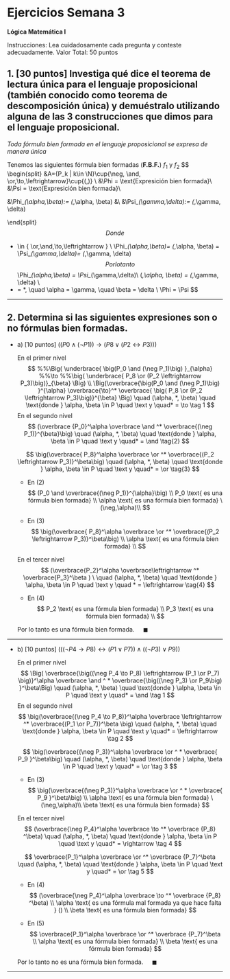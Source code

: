 # Ejercicios Semana 3

**Lógica Matemática I**

Instrucciones: Lea cuidadosamente cada pregunta y conteste adecuadamente. Valor Total: 50 puntos

## 1. [30 puntos] Investiga qué dice el teorema de lectura única para el lenguaje proposicional (también conocido como teorema de descomposición  única) y demuéstralo utilizando alguna de las 3 construcciones que dimos para el lenguaje proposicional.

*Toda fórmula bien formada en el lenguaje proposicional se expresa de manera única*

Tenemos las siguientes fórmula bien formadas (**F.B.F.**) $f_1$ y $f_2$
$$
\begin{split}
&A=\{P_k | k\in \N\}\cup\{\neg, \and, \or,\to,\leftrightarrow\}\cup\{(,)\} \\
&\Phi = \text{Expresición bien formada}\\
&\Psi = \text{Expresición bien formada}\\

&\Phi_*(\alpha,\beta):= (*,\alpha, \beta) &\\
&\Psi_*(\gamma,\delta):= (*,\gamma, \delta) 

\end{split}
$$
Donde
$$
* \in \{ \or,\and,\to,\leftrightarrow \} \\
\Phi_*(\alpha,\beta)= (*,\alpha, \beta) = \Psi_*(\gamma,\delta)= (*,\gamma, \delta) 
$$
Por lo tanto
$$
\Phi_*(\alpha,\beta) = \Psi_*(\gamma,\delta)\\
(*,\alpha, \beta) = (*,\gamma, \delta) \\
* = *, \quad \alpha = \gamma, \quad \beta = \delta \\
\Phi = \Psi
$$

***

## 2. Determina si las siguientes expresiones son o no fórmulas bien formadas.

* a) [10 puntos] $((P0 ∧ (¬P1)) → (P8 ∨ (P2 ↔ P3)))$

  En el primer nivel
  $$
  %%\Big( \underbrace{ \big(P_0 \and (\neg P_1)\big) }_{\alpha} 
  %%\to 
  %%\big( \underbrace{ P_8 \or (P_2 \leftrightarrow P_3)\big)}_{\beta} \Big) \\
  \Big(\overbrace{\big(P_0 \and (\neg P_1)\big) }^{\alpha} \overbrace{\to}^* \overbrace{ \big( P_8 \or (P_2 \leftrightarrow P_3)\big)}^{\beta} \Big) \quad (\alpha, *, \beta) \quad  \text{donde } \alpha, \beta \in P \quad \text y \quad* = \to  \tag 1
  $$
  En el segundo nivel
  $$
  (\overbrace {P_0}^\alpha \overbrace \and ^* \overbrace{(\neg P_1)}^{\beta}\big) 
  \quad (\alpha, *, \beta) \quad  \text{donde } \alpha, \beta \in P \quad \text y \quad* = \and \tag{2}
  $$

  $$
  \big(\overbrace{ P_8}^\alpha \overbrace \or ^* \overbrace{(P_2 \leftrightarrow P_3)}^\beta\big)
  \quad (\alpha, *, \beta) \quad  \text{donde } \alpha, \beta \in P \quad \text y \quad* = \or \tag{3}
  $$

  * En $(2)$
    $$
    (P_0 \and \overbrace{(\neg P_1)}^{\alpha}\big)   \\
    P_0 \text{ es una fórmula bien formada} \\
    \alpha \text{ es una fórmula bien formada} \ (\neg,\alpha)\\
    $$

  * En $(3)$
    $$
    \big(\overbrace{ P_8}^\alpha \overbrace \or ^* \overbrace{(P_2 \leftrightarrow P_3)}^\beta\big) \\
    \alpha \text{ es una fórmula bien formada} \\
    $$

  En el tercer nivel
  $$
  (\overbrace{P_2}^\alpha \overbrace\leftrightarrow ^* \overbrace{P_3}^\beta ) \ \quad (\alpha, *, \beta) \quad  \text{donde } \alpha, \beta \in P \quad \text y \quad * = \leftrightarrow \tag{4}
  $$

  * En $(4)$
    $$
    P_2 \text{ es una fórmula bien formada} \\
    P_3 \text{ es una fórmula bien formada} \\
    $$

  Por lo tanto es una fórmula bien formada.  $\quad \blacksquare$

***

* b) [10 puntos] $(((¬P4 → P8) ↔ (P1 ∨ P7)) ∧ ((¬P3) ∨ P9))$

  En el primer nivel
  $$
  \Big(
  \overbrace{\big((\neg P_4 \to P_8) \leftrightarrow (P_1 \or P_7) \big)}^\alpha
  \overbrace \and ^ * 
  \overbrace{\big((\neg P_3) \or P_9\big) }^\beta\Big) 
  \quad (\alpha, *, \beta) \quad  \text{donde } \alpha, \beta \in P \quad \text y \quad* = \and \tag 1
  $$
  En el segundo nivel
  $$
  \big(\overbrace{(\neg P_4 \to P_8)}^\alpha \overbrace \leftrightarrow ^* \overbrace{(P_1 \or P_7)}^\beta \big)
  \quad (\alpha, *, \beta) \quad  \text{donde } \alpha, \beta \in P \quad \text y \quad* = \leftrightarrow \tag 2
  $$

  $$
  \big(\overbrace{(\neg P_3)}^\alpha \overbrace \or ^ * \overbrace{ P_9 }^\beta\big) 
  \quad (\alpha, *, \beta) \quad  \text{donde } \alpha, \beta \in P \quad \text y \quad* = \or \tag 3
  $$

  * En $(3)$
    $$
    \big(\overbrace{(\neg P_3)}^\alpha \overbrace \or ^ * \overbrace{ P_9 }^\beta\big) 
    \\
    \alpha \text{ es una fórmula bien formada} \ (\neg,\alpha)\\
    \beta \text{ es una fórmula bien formada}
    $$

  En el tercer nivel
  $$
  (\overbrace{\neg P_4}^\alpha \overbrace \to ^* \overbrace {P_8} ^\beta) 
  \quad (\alpha, *, \beta) \quad  \text{donde } \alpha, \beta \in P \quad \text y \quad* = \rightarrow \tag 4
  $$

  $$
  \overbrace{P_1}^\alpha \overbrace \or ^* \overbrace {P_7}^\beta 
  \quad (\alpha, *, \beta) \quad  \text{donde } \alpha, \beta \in P \quad \text y \quad* = \or
  \tag 5
  $$

  * En $(4)$
    $$
    (\overbrace{\neg P_4}^\alpha \overbrace \to ^* \overbrace {P_8} ^\beta) 
    \\
    \alpha \text{ es una fórmula mal formada ya que hace falta } () \\
    \beta \text{ es una fórmula bien formada}
    $$

  * En $(5)$
    $$
    \overbrace{P_1}^\alpha \overbrace \or ^* \overbrace {P_7}^\beta \\
    \alpha \text{ es una fórmula bien formada} \\
    \beta \text{ es una fórmula bien formada}
    $$

  

  Por lo tanto  no es una fórmula bien formada. $\quad \blacksquare$

***



